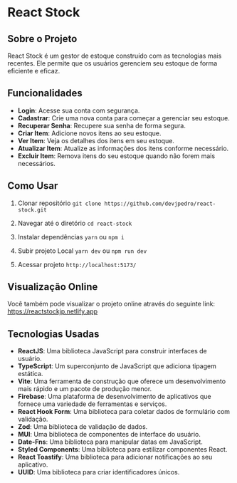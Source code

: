 # React Stock

## Sobre o Projeto

React Stock é um gestor de estoque construído com as tecnologias mais recentes. Ele permite que os usuários gerenciem seu estoque de forma eficiente e eficaz.

## Funcionalidades

- **Login**: Acesse sua conta com segurança.
- **Cadastrar**: Crie uma nova conta para começar a gerenciar seu estoque.
- **Recuperar Senha**: Recupere sua senha de forma segura.
- **Criar Item**: Adicione novos itens ao seu estoque.
- **Ver Item**: Veja os detalhes dos itens em seu estoque.
- **Atualizar Item**: Atualize as informações dos itens conforme necessário.
- **Excluir Item**: Remova itens do seu estoque quando não forem mais necessários.

## Como Usar

1. Clonar repositório
``git clone https://github.com/devjpedro/react-stock.git``

2. Navegar até o diretório
``cd react-stock``

3. Instalar dependências
``yarn`` ou ``npm i``

4. Subir projeto Local
``yarn dev`` ou ``npm run dev``

5. Acessar projeto
``http://localhost:5173/``

## Visualização Online

Você também pode visualizar o projeto online através do seguinte link:
https://reactstockjp.netlify.app

## Tecnologias Usadas

- **ReactJS**: Uma biblioteca JavaScript para construir interfaces de usuário.
- **TypeScript**: Um superconjunto de JavaScript que adiciona tipagem estática.
- **Vite**: Uma ferramenta de construção que oferece um desenvolvimento mais rápido e um pacote de produção menor.
- **Firebase**: Uma plataforma de desenvolvimento de aplicativos que fornece uma variedade de ferramentas e serviços.
- **React Hook Form**: Uma biblioteca para coletar dados de formulário com validação.
- **Zod**: Uma biblioteca de validação de dados.
- **MUI**: Uma biblioteca de componentes de interface do usuário.
- **Date-Fns**: Uma biblioteca para manipular datas em JavaScript.
- **Styled Components**: Uma biblioteca para estilizar componentes React.
- **React Toastify**: Uma biblioteca para adicionar notificações ao seu aplicativo.
- **UUID**: Uma biblioteca para criar identificadores únicos.

